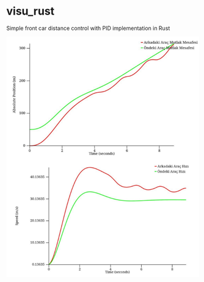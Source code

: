 # visu_rust
Simple front car distance control with PID implementation in Rust

![Graph Output](graph_output.png)